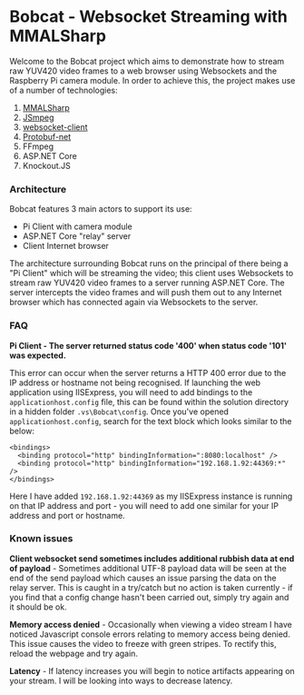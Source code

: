 # Bobcat - Websocket Streaming with MMALSharp

Welcome to the Bobcat project which aims to demonstrate how to stream raw YUV420 video frames to a web browser
using Websockets and the Raspberry Pi camera module. In order to achieve this, the project makes use of a number of 
technologies:

1) [MMALSharp](https://github.com/techyian/MMALSharp)
1) [JSmpeg](https://github.com/phoboslab/jsmpeg)
1) [websocket-client](https://github.com/Marfusios/websocket-client)
1) [Protobuf-net](https://github.com/protobuf-net/protobuf-net)
1) FFmpeg
1) ASP.NET Core
1) Knockout.JS

### Architecture

Bobcat features 3 main actors to support its use:

- Pi Client with camera module
- ASP.NET Core "relay" server
- Client Internet browser

The architecture surrounding Bobcat runs on the principal of there being a "Pi Client" which will be streaming the video; this client uses Websockets to stream raw YUV420 video frames to a server running ASP.NET Core. The server intercepts the video frames and will push them out to any Internet browser which has connected again via Websockets to the server. 

### FAQ

**Pi Client - The server returned status code '400' when status code '101' was expected.**

This error can occur when the server returns a HTTP 400 error due to the IP address or hostname not being recognised. If launching
the web application using IISExpress, you will need to add bindings to the `applicationhost.config` file, this can be found  within the solution directory in a hidden folder `.vs\Bobcat\config`. Once you've opened `applicationhost.config`, search for the text block which looks similar to the below:

```
<bindings>
  <binding protocol="http" bindingInformation=":8080:localhost" />
  <binding protocol="http" bindingInformation="192.168.1.92:44369:*" />
</bindings>
```

Here I have added `192.168.1.92:44369` as my IISExpress instance is running on that IP address and port - you will need to add one similar for your IP address and port or hostname.


### Known issues

**Client websocket send sometimes includes additional rubbish data at end of payload** - Sometimes additional UTF-8 payload data will be seen at the end of the send payload which causes
an issue parsing the data on the relay server. This is caught in a try/catch but no action is taken currently - if you find that a config change hasn't been carried out, simply try again
and it should be ok.

**Memory access denied** - Occasionally when viewing a video stream I have noticed Javascript console errors relating to memory access being denied. This issue causes the video to freeze with green stripes. To rectify this, reload the 
webpage and try again.

**Latency** - If latency increases you will begin to notice artifacts appearing on your stream. I will be looking into ways to decrease latency.